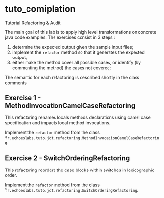 # tuto_comiplation
Tutorial Refactoring &amp; Audit

The main goal of this lab is to apply high level transformations on concrete java code examples. The exercises consist in 3 steps :

1.  determine the expected output given the sample input files;
2.  implement the `refactor` method so that it generates the expected output;
3.	either make the method cover all possible cases, or identify (by commenting the method) the cases not covered;

The semantic for each refactoring is described shortly in the class comments.

## Exercise 1 -  MethodInvocationCamelCaseRefactoring

This refactoring renames locals methods declarations using camel case specification and impacts local method invocations.

Implement the `refactor` method from the class ̀`fr.echoeslabs.tuto.jdt.refactoring.MethodInvocationCamelCaseRefactoring`.

## Exercise 2 - SwitchOrderingRefactoring

This refactoring reorders the case blocks within switches in lexicographic order.

Implement the `refactor` method from the class ̀`fr.echoeslabs.tuto.jdt.refactoring.SwitchOrderingRefactoring`.


